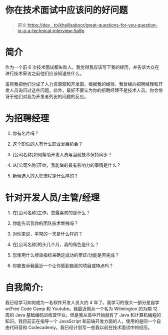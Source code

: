 # 你在技术面试中应该问的好问题

> 原文:[https://dev . to/khalilsaboor/great-questions-for-you-question-in-a-a-technical-interview-5a9p](https://dev.to/khalilsaboor/great-questions-for-you-to-ask-during-a-techincal-interview-5a9p)

# [](#introduction)简介

作为一个前 6 次技术面试都失败人。我觉得我应该写下我的经历，并告诉大众在进行技术采访之前他们应该知道些什么。

虽然我把他们分成了人力资源部和开发部。根据我的经验，我曾经向招聘经理和开发人员询问过这些问题。此外，最好不要认为你的招聘经理不是技术人员。你会惊讶于他们对我为开发者列出的问题的反应。

# [](#for-hiring-managers)为招聘经理

1.  你有名片吗？

2.  这个职位的人有什么职业发展机会？

3.  [公司名称]如何帮助开发人员与当前技术保持同步？

4.  从[公司名称]开始，我能做的最有影响力的事情是什么？

5.  新候选人的入职流程是什么样的？

# [](#for-developerleadmanagers)针对开发人员/主管/经理

1.  在[公司名称]工作，您最喜欢的是什么？

2.  你能告诉我你的团队技术堆栈吗？

3.  对你来说，平常的一天是什么样的？

4.  在[公司名称]的头几个月，我的角色是什么？

5.  您使用什么绩效指标来确定成功的票证/功能是否完成？

6.  你能告诉我最近一个让你感到自豪的项目或特点吗？

# [](#quick-intro-about-myself)自我简介:

我已经学习如何成为一名软件开发人员大约 4 年了。我学习的很大一部分是自学 w/Free Code Camp 和 Youtube。我最近刚从一个名为 Wilmington 的为期 12 周的 Java 基础编码训练营毕业。但是我从高中开始就有了 Java 和计算机编程的知识。我目前正在指导一个 JavaScript 和前端开发方面的人，使用的是同一个自由代码营和 Codecademy。我已经计划写一些我以前在技术面试中的经历。
